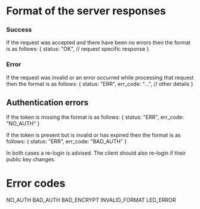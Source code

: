 # Format of the server responses

### Success
If the request was accepted and there have been no errors then the format is as follows:
    {
        status: "OK",
        // request specific response
    }

### Error
If the request was invalid or an error occurred while processing that request then the format is as follows:
    {
        status: "ERR",
        err_code: "...",
        // other details
    }

## Authentication errors
If the token is missing the format is as follows:
    {
        status: "ERR",
        err_code: "NO_AUTH"
    }

If the token is present but is invalid or has expired then the format is as follows:
    {
        status: "ERR",
        err_code: "BAD_AUTH"
    }

In both cases a re-login is advised.
The client should also re-login if their public key changes.


# Error codes
NO_AUTH
BAD_AUTH
BAD_ENCRYPT
INVALID_FORMAT
LED_ERROR